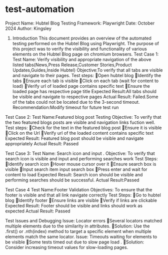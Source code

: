 # test-automation

Project Name: Hubtel Blog Testing
Framework: Playwright
Date: October 2024
Author: Kingsley

1. Introduction
This document provides an overview of the automated testing performed on the Hubtel Blog using Playwright. The purpose of this project was to verify the visibility and functionality of various elements on the Hubtel Blog page on chromium browsers.
Test Case 1:
Test Name: Verify visibility and appropriate navigation of the above listed tabs(News,Press Release,Customer Stories,Product Updates,Guides,Inside Hubtel)
Objective:To verify that all tabs are visible and navigate to their pages.
Test steps:
Open hubtel blog
Identify the tabs
Ensure each tab is visible
Click on each tab (wait for content to load)
Verify url of loaded page contains specific text
Ensure the loaded page has respective page title
Expected Result:All tabs should be visible and navigate to respective pages
Actual Result: Failed.Some of the tabs could not be located due to the 3-second timeout.
Recommendation:Modify timeout for future test run

Test Case 2:
Test Name:Featured blog post Testing
Objective: To verify that the two featured blogs posts are visible and navigation links fuction well.
Test steps:
Check for the text in the featured blog post
Ensure it is visible
Click on the Url 
Verify url of the loaded content contains specific text
Expected Result: Featured blog post should be visible and navigate appropriately
Actual Result: Passed

Test Case 3:
Test Name: Search icon and input .
Objective: To verify that search icon is visible and input and performing searches work
Test Steps:
Identify search icon
Hover mouse cursor over it
Ensure search box is visible
Input search item input search box
Press enter and wait for content to load
Expected Result: Search icon should be visible and performing searches should be successful.
Actual Result:Passed

Test Case 4
Test Name:Footer Validation
Objectives: To ensure that the footer is visible and that all link navigate correctly
Test Steps:
Go to hubtel blog
Identify footer
Ensure links are visible
Verify if links are clickable
Expected Result: Footer should be visible and links should work as expected
Actual Result: Passed

Test Issues and Debugging
Issue: Locator errors 
Several locators matched multiple elements due to the similarity in attributes.
Solution: Use the .first() or .nth(index) method to target a specific element when multiple elements match the same locator.
Issue: Timeouts waiting for elements to be visible
Some tests timed out due to slow page load .
Solution: Consider increasing timeout values for slow-loading pages.


